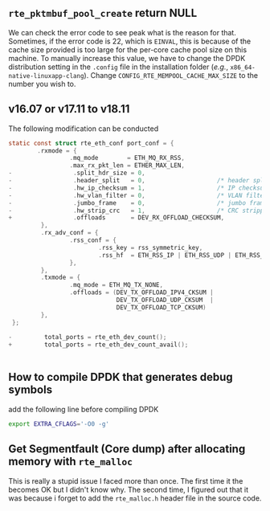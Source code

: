 ## `rte_pktmbuf_pool_create` return NULL

We can check the error code to see peak what is the reason for that. Sometimes, if the error code is 22, which is `EINVAL`, this is because of the cache size provided is too large for the per-core cache pool size on this machine. To manually increase this value, we have to change the DPDK distribution setting in the `.config` file in the installation folder (*e.g.*, `x86_64-native-linuxapp-clang`). Change `CONFIG_RTE_MEMPOOL_CACHE_MAX_SIZE` to the number you wish to.


## v16.07 or v17.11 to v18.11

The following modification can be conducted
```c
static const struct rte_eth_conf port_conf = {
        .rxmode = {
                 .mq_mode        = ETH_MQ_RX_RSS,
                 .max_rx_pkt_len = ETHER_MAX_LEN,
-                 .split_hdr_size = 0,
-                 .header_split   = 0,                    /* header split disabled */
-                 .hw_ip_checksum = 1,                    /* IP checksum offload enabled */
-                 .hw_vlan_filter = 0,                    /* VLAN filtering disabled */
-                 .jumbo_frame    = 0,                    /* jumbo frame support disabled */
-                 .hw_strip_crc   = 1,                    /* CRC stripped by hardware */
+                 .offloads       = DEV_RX_OFFLOAD_CHECKSUM,
         },
         .rx_adv_conf = {
                 .rss_conf = {
                         .rss_key = rss_symmetric_key,
                         .rss_hf  = ETH_RSS_IP | ETH_RSS_UDP | ETH_RSS_TCP,
                 },
         },
         .txmode = {
                 .mq_mode = ETH_MQ_TX_NONE,
                 .offloads = (DEV_TX_OFFLOAD_IPV4_CKSUM |
                              DEV_TX_OFFLOAD_UDP_CKSUM  |
                              DEV_TX_OFFLOAD_TCP_CKSUM)
         },
 };
 
-         total_ports = rte_eth_dev_count();
+         total_ports = rte_eth_dev_count_avail();
 
```

## How to compile DPDK that generates debug symbols
add the following line before compiling DPDK
```bash
export EXTRA_CFLAGS='-O0 -g'
```

## Get Segmentfault (Core dump) after allocating memory with `rte_malloc`
This is really a stupid issue I faced more than once. The first time it the becomes OK but I didn't know why. The second time, I figured out that it was because i forget to add the `rte_malloc.h` header file in the source code.

